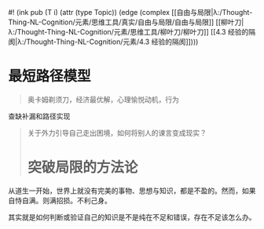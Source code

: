 #! (ink pub (T i) (attr (type Topic)) (edge (complex [[自由与局限|λ:/Thought-Thing-NL-Cognition/元素/思维工具/真实/自由与局限/自由与局限]] [[柳叶刀|λ:/Thought-Thing-NL-Cognition/元素/思维工具/柳叶刀/柳叶刀]] [[4.3 经验的隔阂|λ:/Thought-Thing-NL-Cognition/元素/4.3 经验的隔阂]])))

# 最短路径模型

> 奥卡姆剃须刀，经济最优解，心理愉悦动机，行为

查缺补漏和路径实现

> 关于外力引导自己走出困境，如何将别人的谏言变成现实？
> # 突破局限的方法论

从道生一开始，世界上就没有完美的事物、思想与知识，都是不盈的。然而，如果自恃自满。则满招损。不利己身。

其实就是如何判断或验证自己的知识是不是纯在不足和错误，存在不足该怎么办。
